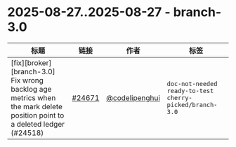# 2025-08-27..2025-08-27 - branch-3.0
| 标题 | 链接 | 作者 | 标签 |
| - | :--: | :--: | - |
| [fix][broker][branch-3.0] Fix wrong backlog age metrics when the mark delete position point to a deleted ledger (#24518) | [#24671](https://github.com/apache/pulsar/pull/24671) | [@codelipenghui](https://github.com/codelipenghui) | `doc-not-needed` `ready-to-test` `cherry-picked/branch-3.0`  | 
